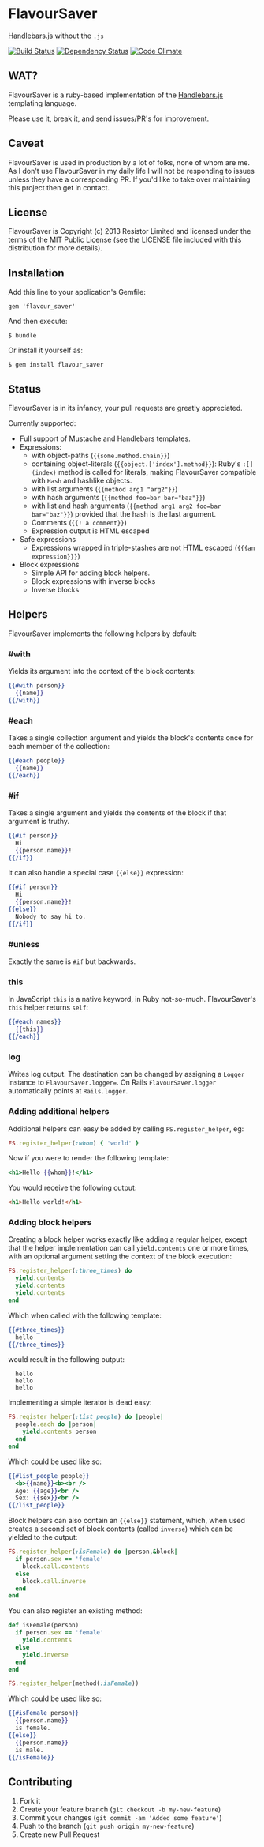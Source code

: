 # FlavourSaver

[Handlebars.js](http://handlebarsjs.com) without the `.js`

[![Build Status](https://travis-ci.org/jamesotron/FlavourSaver.png)](https://travis-ci.org/jamesotron/FlavourSaver)
[![Dependency Status](https://gemnasium.com/jamesotron/FlavourSaver.png)](https://gemnasium.com/jamesotron/FlavourSaver)
[![Code Climate](https://codeclimate.com/github/jamesotron/FlavourSaver.png)](https://codeclimate.com/github/jamesotron/FlavourSaver)

## WAT?

FlavourSaver is a ruby-based implementation of the [Handlebars.js](http://handlebars.js)
templating language.

Please use it, break it, and send issues/PR's for improvement.

## Caveat

FlavourSaver is used in production by a lot of folks, none of whom are me. As
I don't use FlavourSaver in my daily life I will not be responding to issues
unless they have a corresponding PR. If you'd like to take over maintaining
this project then get in contact.

## License

FlavourSaver is Copyright (c) 2013 Resistor Limited and licensed under the terms
of the MIT Public License (see the LICENSE file included with this distribution
for more details).

## Installation

Add this line to your application's Gemfile:

    gem 'flavour_saver'

And then execute:

    $ bundle

Or install it yourself as:

    $ gem install flavour_saver

## Status

FlavourSaver is in its infancy, your pull requests are greatly appreciated.

Currently supported:

- Full support of Mustache and Handlebars templates.
- Expressions:
  - with object-paths (`{{some.method.chain}}`)
  - containing object-literals (`{{object.['index'].method}}`):
    Ruby's `:[](index)` method is called for literals, making FlavourSaver
    compatible with `Hash` and hashlike objects.
  - with list arguments (`{{method arg1 "arg2"}}`)
  - with hash arguments (`{{method foo=bar bar="baz"}}`)
  - with list and hash arguments (`{{method arg1 arg2 foo=bar bar="baz"}}`)
    provided that the hash is the last argument.
  - Comments (`{{! a comment}}`)
  - Expression output is HTML escaped
- Safe expressions
  - Expressions wrapped in triple-stashes are not HTML escaped (`{{{an expression}}}`)
- Block expressions
  - Simple API for adding block helpers.
  - Block expressions with inverse blocks
  - Inverse blocks

## Helpers

FlavourSaver implements the following helpers by default:

### #with

Yields its argument into the context of the block contents:

```handlebars
{{#with person}}
  {{name}}
{{/with}}
```

### #each

Takes a single collection argument and yields the block's contents once
for each member of the collection:

```handlebars
{{#each people}}
  {{name}}
{{/each}}
```

### #if

Takes a single argument and yields the contents of the block if that argument
is truthy.

```handlebars
{{#if person}}
  Hi
  {{person.name}}!
{{/if}}
```

It can also handle a special case `{{else}}` expression:

```handlebars
{{#if person}}
  Hi
  {{person.name}}!
{{else}}
  Nobody to say hi to.
{{/if}}
```

### #unless

Exactly the same is `#if` but backwards.

### this

In JavaScript `this` is a native keyword, in Ruby not-so-much. FlavourSaver's `this` helper
returns `self`:

```handlebars
{{#each names}}
  {{this}}
{{/each}}
```

### log

Writes log output. The destination can be changed by assigning a `Logger` instance to
`FlavourSaver.logger=`. On Rails `FlavourSaver.logger` automatically points at
`Rails.logger`.

### Adding additional helpers

Additional helpers can easy be added by calling `FS.register_helper`, eg:

```ruby
FS.register_helper(:whom) { 'world' }
```

Now if you were to render the following template:

```handlebars
<h1>Hello {{whom}}!</h1>
```

You would receive the following output:

```html
<h1>Hello world!</h1>
```

### Adding block helpers

Creating a block helper works exactly like adding a regular helper, except that
the helper implementation can call `yield.contents` one or more times, with an
optional argument setting the context of the block execution:

```ruby
FS.register_helper(:three_times) do
  yield.contents
  yield.contents
  yield.contents
end
```

Which when called with the following template:

```handlebars
{{#three_times}}
  hello
{{/three_times}}
```

would result in the following output:

```
  hello
  hello
  hello
```

Implementing a simple iterator is dead easy:

```ruby
FS.register_helper(:list_people) do |people|
  people.each do |person|
    yield.contents person
  end
end
```

Which could be used like so:

```handlebars
{{#list_people people}}
  <b>{{name}}<b><br />
  Age: {{age}}<br />
  Sex: {{sex}}<br />
{{/list_people}}
```

Block helpers can also contain an `{{else}}` statement, which, when used creates
a second set of block contents (called `inverse`) which can be yielded to the output:

```ruby
FS.register_helper(:isFemale) do |person,&block|
  if person.sex == 'female'
    block.call.contents
  else
    block.call.inverse
  end
end
```

You can also register an existing method:

```ruby
def isFemale(person)
  if person.sex == 'female'
    yield.contents
  else
    yield.inverse
  end
end

FS.register_helper(method(:isFemale))
```

Which could be used like so:

```handlebars
{{#isFemale person}}
  {{person.name}}
  is female.
{{else}}
  {{person.name}}
  is male.
{{/isFemale}}
```

## Contributing

1. Fork it
2. Create your feature branch (`git checkout -b my-new-feature`)
3. Commit your changes (`git commit -am 'Added some feature'`)
4. Push to the branch (`git push origin my-new-feature`)
5. Create new Pull Request
